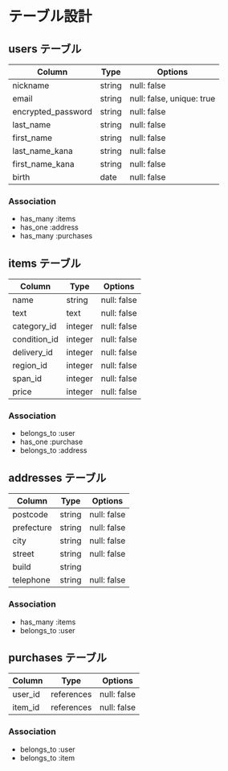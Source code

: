 # テーブル設計

## users テーブル

| Column             | Type    | Options     |
| ------------------ | ------- | ----------- |
| nickname           | string  | null: false |
| email              | string  | null: false, unique: true |
| encrypted_password | string  | null: false |
| last_name          | string  | null: false |
| first_name         | string  | null: false |
| last_name_kana     | string  | null: false |
| first_name_kana    | string  | null: false |
| birth              | date    | null: false |

### Association

- has_many :items
- has_one  :address
- has_many :purchases

## items テーブル

| Column       | Type    | Options     |
| ------------ | ------- | ----------- |
| name         | string  | null: false |
| text         | text    | null: false |
| category_id  | integer | null: false |
| condition_id | integer | null: false |
| delivery_id  | integer | null: false |
| region_id    | integer | null: false |
| span_id      | integer | null: false |
| price        | integer | null: false |

### Association

- belongs_to :user
- has_one    :purchase
- belongs_to :address

## addresses テーブル

| Column        | Type       | Options     |
| ------------- | ---------- | ----------- |
| postcode      | string     | null: false |
| prefecture    | string     | null: false |
| city          | string     | null: false |
| street        | string     | null: false |
| build         | string     |             |
| telephone     | string     | null: false |

### Association

- has_many   :items
- belongs_to :user

## purchases テーブル

| Column  | Type       | Options     |
| ------- | ---------- | ----------- |
| user_id | references | null: false |
| item_id | references | null: false |

### Association

- belongs_to :user
- belongs_to :item